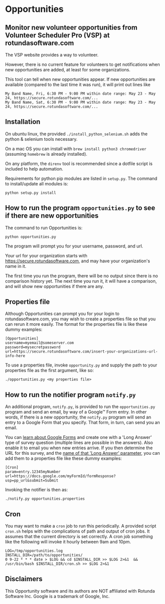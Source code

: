 # Opportunities
## Monitor new volunteer opportunities from Volunteer Scheduler Pro (VSP) at rotundasoftware.com 

The VSP website provides a way to volunteer.

However, there is no current feature for volunteers to get notifications when new opportunities are added, at least for some organizations.

This tool can tell when new opportunities appear. If new opportunities are available (compared to the last time it was run), it will print out lines like

```
My Band Name, Fri, 6:30 PM - 9:00 PM within date range: May 23 - May 24, https://secure.rotundasoftware.com/...
My Band Name, Sat, 6:30 PM - 9:00 PM within date range: May 23 - May 24, https://secure.rotundasoftware.com/...
```

## Installation
On ubuntu linux, the provided `./install_python_selenium.sh` adds the python & selenium tools necessary.

On a mac OS you can install with `brew install python3 chromedriver` (assuming `homebrew` is already installed). 

On any platform, the `direnv` tool is recommended 
since a dotfile script is included to help automation.

Requirements for python pip modules are listed in `setup.py`. The command to install/update all modules is:

`python setup.py install`

## How to run the program `opportunities.py` to see if there are new opportunities

The command to run Opportunities is:

`python opportunities.py`

The program will prompt you for your username, password, and url.  

Your url for your organization starts with https://secure.rotundasoftware.com, and may have your organization's name in it.

The first time you run the program, there will be no output since there is no comparison history yet. The next time you run it, it will have a comparison, and will show new opportunities if there are any.

## Properties file

Although Opportunities can prompt you for your login to rotundasoftware.com, you may wish to create a properties file so that you can rerun it more easily. The format for the properties file is like these dummy examples:

```properties
[Opportunities]
username=myemail@someserver.com
password=mysecretpassword
url=https://secure.rotundasoftware.com/insert-your-organizations-url-info-here
```

To use a properties file, invoke `opportunity.py` and supply the path to your properties file as the first argument, like so: 

`./opportunities.py <my properties file>`

## How to run the notifier program `notify.py`

An additional program, `notify.py`, is provided to run the `opportunities.py` program and send an email, by way of a Google™ Form entry. In other words, if there is a new opportunity, the `notify.py` program will send an entry to a Google Form that you specify. That form, in turn, can send you an email.

You can [learn about Google Forms](https://support.google.com/docs/answer/6281888?hl=en&co=GENIE.Platform%3DDesktop) and create one with a 'Long Answer' type of survey question (multiple lines are possible in the answers). Also enable it to email you when new entries arrive. If you then determine the URL for this survey, and the [name of that 'Long Answer' parameter](https://yaz.in/p/submitting-a-google-form-using-the-command-line/), you can add them to a properties file like these dummy examples:

```properties
[Cron]
param=entry.12345myNumber
url=https://docs.google.com/myFormId/formResponse?usp=pp_url&submit=Submit
```

Invoking the notifier is then as:

`./notify.py opportunities.properties`

## Cron
You may want to make a `cron` job to run this periodically. A provided script `cron.sh` helps with the complications of path and output of cron jobs. It assumes that the current directory is set correctly. A cron job something like the following will invoke it hourly between 9am and 10pm.

```
LOG=/tmp/opportunities.log
INSTALL_DIR=/path/to/opportunities/
0 9-22 * * * date > $LOG && cd $INSTALL_DIR >> $LOG 2>&1  && /usr/bin/bash $INSTALL_DIR/cron.sh >> $LOG 2>&1
```

## Disclaimers

This Opportunity software and its authors are NOT affiliated with Rotunda Software Inc.
Google is a trademark of Google, Inc.